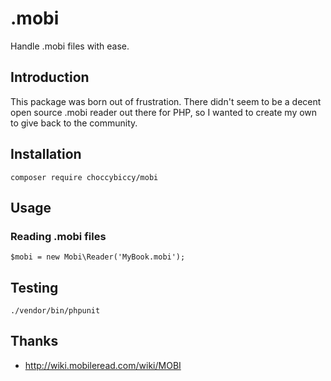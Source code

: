 # .mobi
Handle .mobi files with ease.

## Introduction
This package was born out of frustration. There didn't seem to be a
decent open source .mobi reader out there for PHP, so I wanted to 
create my own to give back to the community.

## Installation
```
composer require choccybiccy/mobi
```

## Usage
### Reading .mobi files
```
$mobi = new Mobi\Reader('MyBook.mobi');
```

## Testing
```
./vendor/bin/phpunit
```

## Thanks
* http://wiki.mobileread.com/wiki/MOBI

